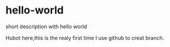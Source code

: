# hello-world
short description with hello world

Hubot here,this is the realy first time I use github to creat branch.

